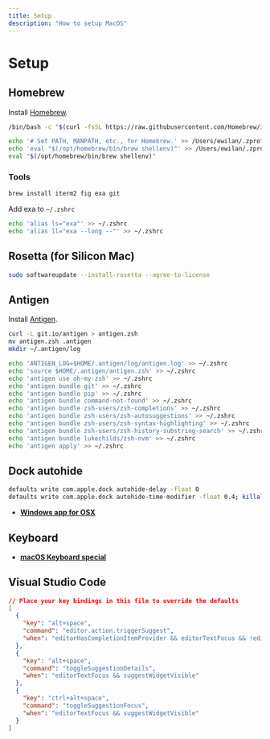 ```yaml
---
title: Setup
description: "How to setup MacOS"
---
```


# Setup

## Homebrew

Install [Homebrew](https://brew.sh/).

```sh
/bin/bash -c "$(curl -fsSL https://raw.githubusercontent.com/Homebrew/install/HEAD/install.sh)"
```

```sh
echo '# Set PATH, MANPATH, etc., for Homebrew.' >> /Users/ewilan/.zprofile
echo 'eval "$(/opt/homebrew/bin/brew shellenv)"' >> /Users/ewilan/.zprofile
eval "$(/opt/homebrew/bin/brew shellenv)"
```

### Tools

```sh
brew install iterm2 fig exa git
```

Add exa to `~/.zshrc`

```sh
echo 'alias ls="exa"' >> ~/.zshrc
echo 'alias ll="exa --long --"' >> ~/.zshrc
```

## Rosetta (for Silicon Mac)

```sh
sudo softwareupdate --install-rosetta --agree-to-license
```

## Antigen

Install [Antigen](https://github.com/zsh-users/antigen/wiki/Installation).

```sh
curl -L git.io/antigen > antigen.zsh
mv antigen.zsh .antigen
mkdir ~/.antigen/log
```

```sh
echo 'ANTIGEN_LOG=$HOME/.antigen/log/antigen.log' >> ~/.zshrc
echo 'source $HOME/.antigen/antigen.zsh' >> ~/.zshrc
echo 'antigen use oh-my-zsh' >> ~/.zshrc
echo 'antigen bundle git' >> ~/.zshrc
echo 'antigen bundle pip' >> ~/.zshrc
echo 'antigen bundle command-not-found' >> ~/.zshrc
echo 'antigen bundle zsh-users/zsh-completions' >> ~/.zshrc
echo 'antigen bundle zsh-users/zsh-autosuggestions' >> ~/.zshrc
echo 'antigen bundle zsh-users/zsh-syntax-highlighting' >> ~/.zshrc
echo 'antigen bundle zsh-users/zsh-history-substring-search' >> ~/.zshrc
echo 'antigen bundle lukechilds/zsh-nvm' >> ~/.zshrc
echo 'antigen apply' >> ~/.zshrc
```

## Dock autohide

```sh
defaults write com.apple.dock autohide-delay -float 0
defaults write com.apple.dock autohide-time-modifier -float 0.4; killall Dock
```

- [**Windows app for OSX**](https://www.numerama.com/tech/726688-perdu-apres-votre-passage-sur-macos-retrouvez-vos-habitudes-windows-grace-a-ces-logiciels.html)

## Keyboard

- [**macOS Keyboard special**](https://www.macworld.co.uk/how-to/mac-keyboard-type-symbols-3504584/)

## Visual Studio Code

```json
// Place your key bindings in this file to override the defaults
[
  {
    "key": "alt+space",
    "command": "editor.action.triggerSuggest",
    "when": "editorHasCompletionItemProvider && editorTextFocus && !editorReadonly"
  },
  {
    "key": "alt+space",
    "command": "toggleSuggestionDetails",
    "when": "editorTextFocus && suggestWidgetVisible"
  },
  {
    "key": "ctrl+alt+space",
    "command": "toggleSuggestionFocus",
    "when": "editorTextFocus && suggestWidgetVisible"
  }
]
```
